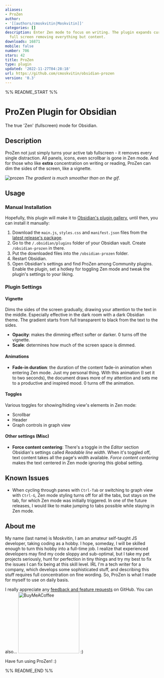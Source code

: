```yaml
---
aliases:
- ProZen
author:
- '[[authors/cmoskvitin|Moskvitin]]'
categories: []
description: Enter Zen mode to focus on writing. The plugin expands current tab to
  full screen removing everything but content.
downloads: 16871
mobile: false
number: 706
stars: 42
title: ProZen
type: plugin
updated: '2022-11-27T04:28:18'
url: https://github.com/cmoskvitin/obsidian-prozen
version: '0.3'
---
```


%% README_START %%

# ProZen Plugin for Obsidian

The true 'Zen' (fullscreen) mode for Obsidian.

## Description

ProZen not just simply turns your active tab fullscreen - it removes every single distraction. All panels, icons, even scrollbar is gone in Zen mode. And for those who like **extra** concentration on writing or reading, ProZen can dim the sides of the screen, like a vignette.

![prozen](https://user-images.githubusercontent.com/69085343/203395343-b1b35200-662d-48f3-b400-3a99fccce915.gif)
*The gradient is much smoother than on the gif*.

## Usage
### Manual Installation
Hopefully, this plugin will make it to [Obsidian's plugin gallery](https://obsidian.md/plugins), until then, you can install it manually:
1. Download the `main.js`, `styles.css` and `manifest.json` files from the [latest release's package](https://github.com/cmoskvitin/obsidian-prozen/releases).
2. Go to the `/.obsidian/plugins` folder of your Obsidian vault. Create `/obsidian-prozen` in there.
3. Put the downloaded files into the `/obsidian-prozen` folder.
4. Restart Obsidian.
5. Open Obsidian's settings and find ProZen among Community plugins. Enable the plugin, set a hotkey for toggling Zen mode and tweak the plugin's settings to your liking.

### Plugin Settings
#### Vignette
Dims the sides of the screen gradually, drawing your attention to the text in the middle. Especially effective in the dark room with a dark Obsidian theme. The gradient starts from full transparent to black from the text to the sides. 
- **Opacity**: makes the dimming effect softer or darker. 0 turns off the vignette.
- **Scale**: determines how much of the screen space is dimmed.
#### Animations
- **Fade-in duration**: the duration of the content fade-in animation when entering Zen mode. Just my personal thing. With this animation (I set it to two seconds), the document draws more of my attention and sets me to a productive and inspired mood. 0 turns off the animation.
#### Toggles
Various toggles for showing/hiding view's elements in Zen mode:
- Scrollbar
- Header
- Graph controls in graph view
#### Other settings (Misc)
- **Force content centering**: There's a toggle in the _Editor_ section Obsidian's settings called _Readable line width_. When it's toggled off, text content takes all the page's width available. _Force content centering_ makes the text centered in Zen mode ignoring this global setting. 


## Known Issues
- When cycling through panes with `Ctrl-Tab` or switching to graph view with `Ctrl-G`, Zen mode styling turns off for all the tabs, but stays on the tab, for which Zen mode was initially triggered. In one of the future releases, I would like to make jumping to tabs possible while staying in Zen mode.    

## About me
My name (last name) is Moskvitin, I am an amateur self-taught JS developer, taking coding as a hobby. I hope, someday, I will be skilled enough to turn this hobby into a full-time job. I realize that experienced developers may find my code sloppy and sub-optimal, but I take my pet projects seriously, hunt for perfection in tiny things and try my best to fix the issues I can fix being at this skill level.
IRL I'm a tech writer for a company, which develops some sophisticated stuff, and describing this stuff requires full concentration on fine wording. So, ProZen is what I made for myself to use on daily basis.

I really appreciate any [feedback and feature requests](https://github.com/cmoskvitin/obsidian-prozen/discussions) on GitHub. You can also...
[<img src="https://img.buymeacoffee.com/button-api/?text=Buy me a coffee&emoji=&slug=moskvitin&button_colour=FF5F5F&font_colour=ffffff&font_family=Cookie&outline_colour=000000&coffee_colour=FFDD00" alt="BuyMeACoffee" width="200">](https://www.buymeacoffee.com/moskvitin)
:)

Have fun using ProZen! :)

%% README_END %%